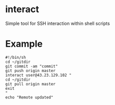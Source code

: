 interact
========

Simple tool for SSH interaction within shell scripts

Example
======

```
#!/bin/sh
cd ~/gitdir
git commit -am "commit"
git push origin master
interact user@43.23.129.102 "
cd ~/gitdir
git pull origin master
exit
"
echo "Remote updated"
```
